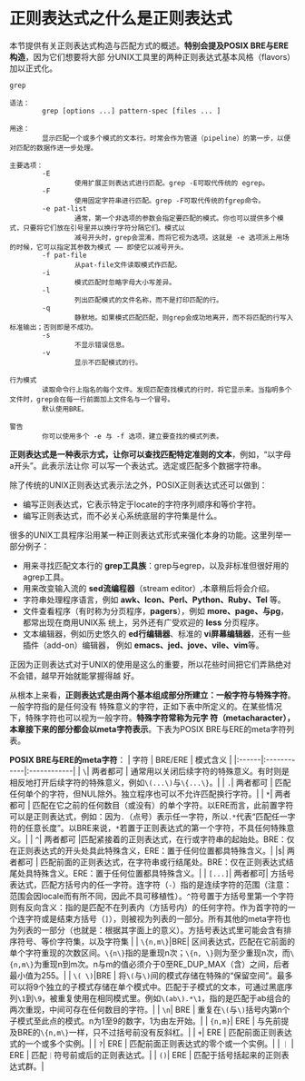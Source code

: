 正则表达式之什么是正则表达式
===================================================================================
本节提供有关正则表达式构造与匹配方式的概述。**特别会提及POSIX BRE与ERE构造**，因为它们想要将大部
分UNIX工具里的两种正则表达式基本风格（flavors）加以正式化。
```
grep 

语法：
        grep [options ...] pattern-spec [files ... ] 

用途：
        显示匹配一个或多个模式的文本行。时常会作为管道（pipeline）的第一步，以便对匹配的数据作进一步处理。

主要选项：
        -E
                使用扩展正则表达式进行匹配。grep -E可取代传统的 egrep。
        -F
                使用固定字符串进行匹配。grep -F可取代传统的fgrep命令。
        -e pat-list 
                通常，第一个非选项的参数会指定要匹配的模式。你也可以提供多个模式，只要将它们放在引号里并以换行字符分隔它们。模式以
                减号开头时，grep会混淆，而将它视为选项。这就是 -e 选项派上用场的时候，它可以指定其参数为模式 —— 即使它以减号开头。
        -f pat-file 
                从pat-file文件读取模式作匹配。
        -i
                模式匹配时忽略字母大小写差异。
        -l
                列出匹配模式的文件名称，而不是打印匹配的行。
        -q
                静默地。如果模式匹配匹配，则grep会成功地离开，而不将匹配的行写入标准输出；否则即是不成功。
        -s 
                不显示错误信息。
        -v
                显示不匹配模式的行。

行为模式
        读取命令行上指名的每个文件。发现匹配查找模式的行时，将它显示来。当指明多个文件时，grep会在每一行前面加上文件名与一个冒号。
        默认使用BRE。

警告
        你可以使用多个 -e 与 -f 选项，建立要查找的模式列表。
```

**正则表达式是一种表示方式，让你可以查找匹配特定准则的文本**，例如，“以字母a开头”。此表示法让你
可以写一个表达式。选定或匹配多个数据字符串。

除了传统的UNIX正则表达式表示法之外，POSIX正则表达式还可以做到：
+ 编写正则表达式，它表示特定于locate的字符序列顺序和等价字符。
+ 编写正则表达式，而不必关心系统底层的字符集是什么。

很多的UNIX工具程序沿用某一种正则表达式形式来强化本身的功能。这里列举一部分例子：
+ 用来寻找匹配文本行的 **grep工具族**：grep与egrep，以及非标准但很好用的agrep工具。
+ 用来改变输入流的 **sed流编程器**（stream editor）,本章稍后将会介绍。
+ 字符串处理程序语言，例如 **awk、Icon、Perl、Python、Ruby、Tel** 等。
+ 文件查看程序（有时称为分页程序，**pagers**），例如 **more、page、与pg**，都常出现在商用UNIX系
统上，另外还有广受欢迎的 **less** 分页程序。
+ 文本编辑器，例如历史悠久的 **ed行编辑器**、标准的 **vi屏幕编辑器**，还有一些插件（add-on）编辑器，
例如 **emacs、jed、jove、vile、vim**等。

正因为正则表达式对于UNIX的使用是这么的重要，所以花些时间把它们弄熟绝对不会错，越早开始就能掌握得越
好。

从根本上来看，**正则表达式是由两个基本组成部分所建立：一般字符与特殊字符**。一般字符指的是任何没有
特殊意义的字符，正如下表中所定义的。在某些情况下，特殊字符也可以视为一般字符。**特殊字符常称为元字
符（metacharacter），本章接下来的部分都会以meta字符表示**。下表为POSIX BRE与ERE的meta字符列表。

**POSIX BRE与ERE的meta字符**：
| 字符 | BRE/ERE | 模式含义 |
|:------|:------------|:------------|
| `\`| 两者都可 | 通常用以关闭后续字符的特殊意义。有时则是相反地打开后续字符的特殊意义，例如`\(...\)`与`\{...\}`。|
| `.`| 两者都可 | 匹配任何单个的字符，但NUL除外。独立程序也可以不允许匹配换行字符。|
| `*`| 两者都可 | 匹配在它之前的任何数目（或没有）的单个字符。以ERE而言，此前置字符可以是正则表达式，例如：因为`.`（点号）表示任一字符，所以`.*`代表“匹配任一字符的任意长度”。以BRE来说，`*`若置于正则表达式的第一个字符，不具任何特殊意义。|
| `^`| 两者都可 |匹配紧接着的正则表达式，在行或字符串的起始处。BRE：仅在正则表达式的开头处具此特殊含义，ERE：置于任何位置都具特殊含义。|
|`$`| 两者都可 | 匹配前面的正则表达式，在字符串或行结尾处。BRE：仅在正则表达式结尾处具特殊含义。ERE：置于任何位置都具特殊含义。|
| `[...]`| 两者都可| 方括号表达式，匹配方括号内的任一字符。连字符（`-`）指的是连续字符的范围（注意：范围会因locale而有所不同，因此不具可移植性）。`^`符号置于方括号里第一个字符则有反向含义：指的是匹配不在列表内（方括号内）的任何字符。作为首字符的一个连字符或是结束方括号（`]`），则被视为列表的一部分。所有其他的meta字符也为列表的一部分（也就是：根据其字面上的意义）。方括号表达式里可能会含有排序符号、等价字符集，以及字符集 |
| `\{n,m\}`|BRE| 区间表达式，匹配在它前面的单个字符重现的次数区间。`\{n\}`指的是重现n次；`\{n, \}`则为至少重现n次，而`\{n,m\}`为重现n到m次。n与m的值必须介于0至RE_DUP_MAX（含）之间，后者最小值为255。|
| `\( \)`|BRE | 将`\(`与`\)`间的模式存储在特殊的“保留空间”。最多可以将9个独立的子模式存储在单个模式中。匹配于子模式的文本，可通过黑底序列`\1`到`\9`，被重复使用在相同模式里。例如`\(ab\).*\1`，指的是匹配于ab组合的两次重现，中间可存在任何数目的字符。|
| `\n`| BRE | 重复在`\(`与`\)`括号内第n个子模式至此点的模式。n为1至9的数字，1为由左开始。|
| `{n,m}`| ERE | 与先前提及BRE的`\{n,m\}`一样，只不过括号前没有反斜杠。|
| `+`| ERE | 匹配前面正则表达式的一个或多个实例。|
| `?`| ERE | 匹配前面正则表达式的零个或一个实例。|
| `｜` | ERE | 匹配`｜`符号前或后的正则表达式。|
| `()`| ERE | 匹配于括号括起来的正则表达式群。|
